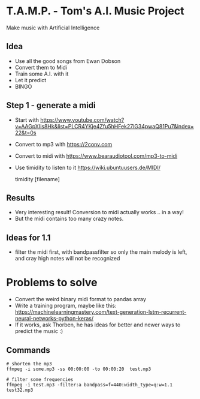 # T.A.M.P. - Tom's A.I. Music Project

Make music with Artificial Intelligence

## Idea 

* Use all the good songs from Ewan Dobson
* Convert them to Midi
* Train some A.I. with it
* Let it predict
* BINGO

## Step 1 - generate a midi

* Start with https://www.youtube.com/watch?v=AAGpXIis8Hk&list=PLCR4YKje4Zfu5hHFek27lG34pwaQ81Pu7&index=22&t=0s
* Convert to mp3 with https://2conv.com
* Convert to midi with https://www.bearaudiotool.com/mp3-to-midi
* Use timidity to listen to it https://wiki.ubuntuusers.de/MIDI/
 
    timidity [filename]

## Results

* Very interesting result! Conversion to midi actually works .. in a way!
* But the midi contains too many crazy notes. 

## Ideas for 1.1

* filter the midi first, with bandpassfilter so only the main melody is left, and cray high notes will not be recognized

# Problems to solve

* Convert the weird binary midi format to pandas array 
* Write a training program, maybe like this: https://machinelearningmastery.com/text-generation-lstm-recurrent-neural-networks-python-keras/
* If it works, ask Thorben, he has ideas for better and newer ways to predict the music :)

## Commands

    # shorten the mp3
    ffmpeg -i some.mp3 -ss 00:00:00 -to 00:00:20  test.mp3

    # filter some frequencies
    ffmpeg -i test.mp3 -filter:a bandpass=f=440:width_type=q:w=1.1 test32.mp3
 
